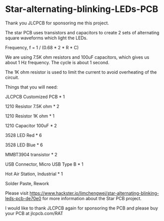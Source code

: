 # Star-alternating-blinking-LEDs-PCB

Thank you JLCPCB for sponsoring me this project.

The star PCB uses transistors and capacitors to create 2 sets of alternating square waveforms which light the LEDs.

Frequency, f = 1 / (0.68 * 2 * R * C)

We are using 7.5K ohm resistors and 100uF capacitors, which gives us about 1 Hz frequency. The cycle is about 1 second.

The 1K ohm resistor is used to limit the current to avoid overheating of the circuit.

Things that you will need:

JLCPCB Customized PCB             * 1

1210 Resistor 7.5K ohm            * 2

1210 Resistor 1K ohm              * 1

1210 Capacitor 100uF              * 2

3528 LED Red                      * 6

3528 LED Blue                     * 6

MMBT3904 transistor               * 2

USB Connector, Micro USB Type B   * 1

Hot Air Station, Industrial       * 1

Solder Paste, Rework

Please visit https://www.hackster.io/limchengwei/star-alternating-blinking-leds-pcb-de70e0 for more information about the Star PCB project.

I would like to thank JLCPCB again for sponsoring the PCB and please buy your PCB at jlcpcb.com/RAT
